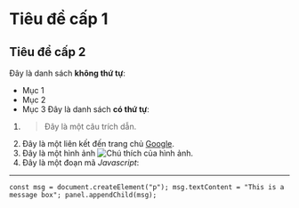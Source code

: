 # Tiêu đề cấp 1
## Tiêu để cấp 2
Đây là danh sách **không thứ tự**:
- Mục 1
- Mục 2
- Mục 3
Đây là danh sách **có thứ tự**:
1. > Đây là một câu trích dẫn.
2. Đây là một liên kết đến trang chủ [Google](https://www.google.com).
3. Đây là một hình ảnh ![Chú thích của hình ảnh](image.jpg).
4. Đây là một đoạn mã *Javascript*:
---
  `const msg = document.createElement("p");
  msg.textContent = "This is a message box";
  panel.appendChild(msg);`

